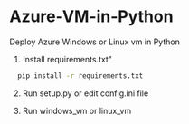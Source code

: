 
# Azure-VM-in-Python
Deploy Azure Windows or Linux vm in Python


1. Install requirements.txt"


```bash
  pip install -r requirements.txt
```



2. Run setup.py or edit config.ini file

3. Run windows_vm or linux_vm
